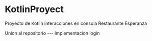 # KotlinProyect
Proyecto de Kotlin interacciones en consola Restaurante Esperanza

Union al repositorio --- Implementacion login

